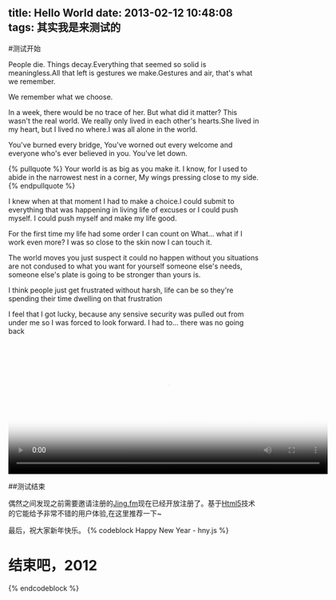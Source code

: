 title: Hello World
date: 2013-02-12 10:48:08
tags: 其实我是来测试的
---
#测试开始


People die. Things decay.Everything that seemed so solid is meaningless.All that left is gestures we make.Gestures and air, that's what we remember.
 	
We remember what we choose.
 		
In a week, there would be no trace of her. But what did it matter?
This wasn't the real world. We really only lived in each other's hearts.She lived in my heart, but I lived no where.I was all alone in the world.
<!--more-->
 		
You've burned every bridge,
You've worned out every welcome
and everyone who's ever believed in you.
You've let down.
 		
{% pullquote %}
Your world is as big as you make it.
I know, for I used to abide
in the narrowest nest in a corner,
My wings pressing close to my side.
{% endpullquote %}
 	
I knew when at that moment I had to make a choice.I could submit to everything that was happening in living life of excuses
or I could push myself.
I could push myself and make my life good.

 		
For the first time
my life had some order I can count on
What... what if I work even more?
I was so close to the skin
now I can touch it.
 		
The world moves you just suspect
it could no happen without you
situations are not condused to what you want for yourself
someone else's needs, someone else's plate is going to be stronger than yours is.
 		
I think people just get frustrated without harsh,
life can be
so they're spending their time dwelling on that frustration
 		
 		
 		
 		
I feel that I got lucky,
because any sensive security
was pulled out from under me
 so I was forced
to look forward.
I had to... there was no going back
		
		
<video id="my_video_1" class="video-js vjs-default-skin" controls
  preload="auto" width="640" height="264" poster="my_video_poster.png"
  data-setup="{}">
  <source src="http://58.56.160.17/youku/67750F70CEB417F9928F44C01/0300080200511626889DD600A4CDFE0BB354DC-A12D-3DC5-D778-E8AC4DCA4E18.mp4" type='video/mp4'>
</video>
		
		
		
##测试结束
		
		
偶然之间发现之前需要邀请注册的[Jing.fm][1]现在已经开放注册了。基于[Html5][2]技术的它能给予非常不错的用户体验,在这里推荐一下~
		
		
最后，祝大家新年快乐。
{% codeblock Happy New Year - hny.js %}
<h1 id="year">结束吧，2012</h1> 
<script language="javascript"> 
function happy(){ 
var time = new Date(); 
var year = time.getFullYear(); 
if (year == 2013){ 
                document.getElementById("year").innerHTML('HAPPY 2013'); 
}else{ 
setTimeout('this.happy()',1000); 
} 
} 
var a = happy(); 
a.happy; 
</script>
{% endcodeblock %}


[1]:   http://jing.fm/
[2]:   http://zh.wikipedia.org/zh/HTML5